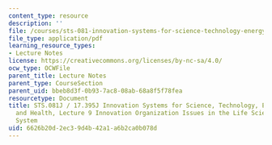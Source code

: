 ```yaml
---
content_type: resource
description: ''
file: /courses/sts-081-innovation-systems-for-science-technology-energy-manufacturing-and-health-spring-2017/6626b20d2ec39d4b42a1a6b2ca0b078d_MITSTS_081JS17_lec9.pdf
file_type: application/pdf
learning_resource_types:
- Lecture Notes
license: https://creativecommons.org/licenses/by-nc-sa/4.0/
ocw_type: OCWFile
parent_title: Lecture Notes
parent_type: CourseSection
parent_uid: bbeb8d3f-0b93-7ac8-08ab-68a8f5f78fea
resourcetype: Document
title: STS.081J / 17.395J Innovation Systems for Science, Technology, Energy, Manufacturing,
  and Health, Lecture 9 Innovation Organization Issues in the Life Science Innovation
  System
uid: 6626b20d-2ec3-9d4b-42a1-a6b2ca0b078d
---
```

